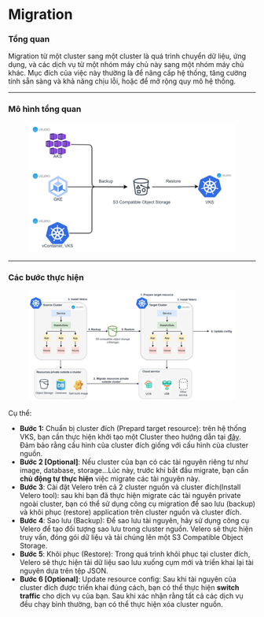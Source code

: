 # Migration

### Tổng quan

Migration từ một cluster sang một cluster là quá trình chuyển dữ liệu, ứng dụng, và các dịch vụ từ một nhóm máy chủ này sang một nhóm máy chủ khác. Mục đích của việc này thường là để nâng cấp hệ thống, tăng cường tính sẵn sàng và khả năng chịu lỗi, hoặc để mở rộng quy mô hệ thống.&#x20;

***

### Mô hình tổng quan

<figure><img src="../../.gitbook/assets/image (299).png" alt=""><figcaption></figcaption></figure>

***

### Các bước thực hiện

<figure><img src="../../.gitbook/assets/image (307).png" alt=""><figcaption></figcaption></figure>

Cụ thể:&#x20;

* **Bước 1:** Chuẩn bị cluster đích (Prepard target resource): trên hệ thống VKS, bạn cần thực hiện khởi tạo một Cluster theo hướng dẫn tại [đây](../clusters/). Đảm bảo rằng cấu hình của cluster đích giống với cấu hình của cluster nguồn.
* **Bước 2 \[Optional]**: Nếu cluster của bạn có các tài nguyên riêng tư như image, database, storage...Lúc này, trước khi bắt đầu migrate, bạn cần **chủ động tự thực hiện** việc migrate các tài nguyên này.
* **Bước 3**: Cài đặt Velero trên cả 2 cluster nguồn và cluster đích(Install Velero tool): sau khi bạn đã thực hiện migrate các tài nguyên private ngoài cluster, bạn có thể sử dụng công cụ migration để sao lưu (backup) và khôi phục (restore) application trên cluster nguồn và cluster đích.&#x20;
* **Bước 4**: Sao lưu (Backup): Để sao lưu tài nguyên, hãy sử dụng công cụ Velero để tạo đối tượng sao lưu trong cluster nguồn. Velero sẽ thực hiện truy vấn, đóng gói dữ liệu và tải chúng lên một S3 Compatible Object Storage.&#x20;
* **Bước 5**: Khôi phục (Restore): Trong quá trình khôi phục tại cluster đích, Velero sẽ thực hiện tải dữ liệu sao lưu xuống cụm mới và triển khai lại tài nguyên dựa trên tệp JSON.
* **Bước 6 \[Optional]**: Update resource config: Sau khi tài nguyên của cluster đích được triển khai đúng cách, bạn có thể thực hiện **switch traffic** cho dịch vụ của bạn. Sau khi xác nhận rằng tất cả các dịch vụ đều chạy bình thường, bạn có thể thực hiện xóa cluster nguồn.
